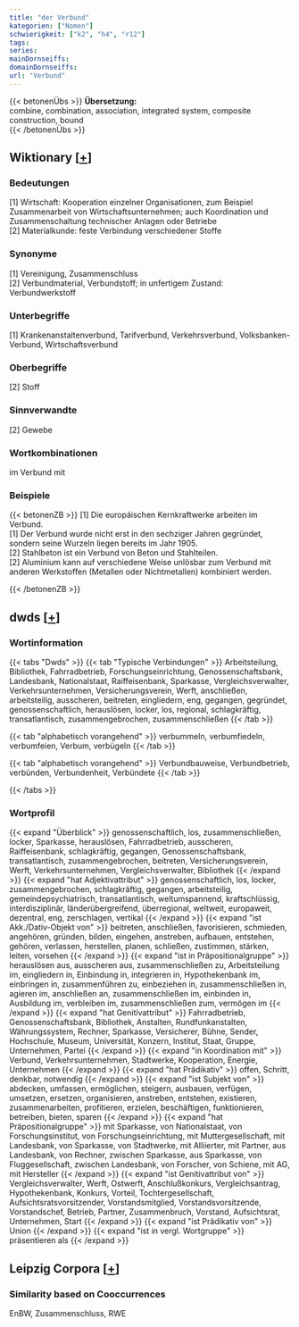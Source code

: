 ```yaml
---
title: "der Verbund"
kategorien: ["Nomen"]
schwierigkeit: ["k2", "h4", "r12"]
tags:
series:
mainDornseiffs:
domainDornseiffs:
url: "Verbund"
---
```


{{< betonenÜbs >}}
**Übersetzung:**  
combine, combination, association, integrated system, composite construction, bound  
{{< /betonenÜbs >}}

## Wiktionary [[+](https://de.wiktionary.org/wiki/Verbund)]

### Bedeutungen
[1] Wirtschaft: Kooperation einzelner Organisationen, zum Beispiel Zusammenarbeit von Wirtschaftsunternehmen; auch Koordination und Zusammenschaltung technischer Anlagen oder Betriebe  
[2] Materialkunde: feste Verbindung verschiedener Stoffe  

### Synonyme
[1] Vereinigung, Zusammenschluss  
[2] Verbundmaterial, Verbundstoff; in unfertigem Zustand: Verbundwerkstoff  

### Unterbegriffe
[1] Krankenanstaltenverbund, Tarifverbund, Verkehrsverbund, Volksbanken-Verbund, Wirtschaftsverbund  

### Oberbegriffe
[2] Stoff  

### Sinnverwandte
[2] Gewebe  

### Wortkombinationen
im Verbund mit  

### Beispiele
{{< betonenZB >}}
[1] Die europäischen Kernkraftwerke arbeiten im Verbund.  
[1] Der Verbund wurde nicht erst in den sechziger Jahren gegründet, sondern seine Wurzeln liegen bereits im Jahr 1905.  
[2] Stahlbeton ist ein Verbund von Beton und Stahlteilen.  
[2] Aluminium kann auf verschiedene Weise unlösbar zum Verbund mit anderen Werkstoffen (Metallen oder Nichtmetallen) kombiniert werden.  

{{< /betonenZB >}}


## dwds [[+](https://www.dwds.de/wb/Verbund)]

### Wortinformation
{{< tabs "Dwds" >}}
{{< tab "Typische Verbindungen" >}}
Arbeitsteilung, Bibliothek, Fahrradbetrieb, Forschungseinrichtung, Genossenschaftsbank, Landesbank, Nationalstaat, Raiffeisenbank, Sparkasse, Vergleichsverwalter, Verkehrsunternehmen, Versicherungsverein, Werft, anschließen, arbeitsteilig, ausscheren, beitreten, eingliedern, eng, gegangen, gegründet, genossenschaftlich, herauslösen, locker, los, regional, schlagkräftig, transatlantisch, zusammengebrochen, zusammenschließen
{{< /tab >}}

{{< tab "alphabetisch vorangehend" >}}
verbummeln, verbumfiedeln, verbumfeien, Verbum, verbügeln
{{< /tab >}}

{{< tab "alphabetisch vorangehend" >}}
Verbundbauweise, Verbundbetrieb, verbünden, Verbundenheit, Verbündete
{{< /tab >}}

{{< /tabs >}}

### Wortprofil
{{< expand "Überblick" >}} genossenschaftlich, los, zusammenschließen, locker, Sparkasse, herauslösen, Fahrradbetrieb, ausscheren, Raiffeisenbank, schlagkräftig, gegangen, Genossenschaftsbank, transatlantisch, zusammengebrochen, beitreten, Versicherungsverein, Werft, Verkehrsunternehmen, Vergleichsverwalter, Bibliothek {{< /expand >}}
{{< expand "hat Adjektivattribut" >}} genossenschaftlich, los, locker, zusammengebrochen, schlagkräftig, gegangen, arbeitsteilig, gemeindepsychiatrisch, transatlantisch, weltumspannend, kraftschlüssig, interdisziplinär, länderübergreifend, überregional, weltweit, europaweit, dezentral, eng, zerschlagen, vertikal {{< /expand >}}
{{< expand "ist Akk./Dativ-Objekt von" >}} beitreten, anschließen, favorisieren, schmieden, angehören, gründen, bilden, eingehen, anstreben, aufbauen, entstehen, gehören, verlassen, herstellen, planen, schließen, zustimmen, stärken, leiten, vorsehen {{< /expand >}}
{{< expand "ist in Präpositionalgruppe" >}} herauslösen aus, ausscheren aus, zusammenschließen zu, Arbeitsteilung im, eingliedern in, Einbindung in, integrieren in, Hypothekenbank im, einbringen in, zusammenführen zu, einbeziehen in, zusammenschließen in, agieren im, anschließen an, zusammenschließen im, einbinden in, Ausbildung im, verbleiben im, zusammenschließen zum, vermögen im {{< /expand >}}
{{< expand "hat Genitivattribut" >}} Fahrradbetrieb, Genossenschaftsbank, Bibliothek, Anstalten, Rundfunkanstalten, Währungssystem, Rechner, Sparkasse, Versicherer, Bühne, Sender, Hochschule, Museum, Universität, Konzern, Institut, Staat, Gruppe, Unternehmen, Partei {{< /expand >}}
{{< expand "in Koordination mit" >}} Verbund, Verkehrsunternehmen, Stadtwerke, Kooperation, Energie, Unternehmen {{< /expand >}}
{{< expand "hat Prädikativ" >}} offen, Schritt, denkbar, notwendig {{< /expand >}}
{{< expand "ist Subjekt von" >}} abdecken, umfassen, ermöglichen, steigern, ausbauen, verfügen, umsetzen, ersetzen, organisieren, anstreben, entstehen, existieren, zusammenarbeiten, profitieren, erzielen, beschäftigen, funktionieren, betreiben, bieten, sparen {{< /expand >}}
{{< expand "hat Präpositionalgruppe" >}} mit Sparkasse, von Nationalstaat, von Forschungsinstitut, von Forschungseinrichtung, mit Muttergesellschaft, mit Landesbank, von Sparkasse, von Stadtwerke, mit Alliierter, mit Partner, aus Landesbank, von Rechner, zwischen Sparkasse, aus Sparkasse, von Fluggesellschaft, zwischen Landesbank, von Forscher, von Schiene, mit AG, mit Hersteller {{< /expand >}}
{{< expand "ist Genitivattribut von" >}} Vergleichsverwalter, Werft, Ostwerft, Anschlußkonkurs, Vergleichsantrag, Hypothekenbank, Konkurs, Vorteil, Tochtergesellschaft, Aufsichtsratsvorsitzender, Vorstandsmitglied, Vorstandsvorsitzende, Vorstandschef, Betrieb, Partner, Zusammenbruch, Vorstand, Aufsichtsrat, Unternehmen, Start {{< /expand >}}
{{< expand "ist Prädikativ von" >}} Union {{< /expand >}}
{{< expand "ist in vergl. Wortgruppe" >}} präsentieren als {{< /expand >}}

## Leipzig Corpora [[+](https://corpora.uni-leipzig.de/en/res?word=Verbund&corpusId=deu_newscrawl-public_2018)]


### Similarity based on Cooccurrences
EnBW, Zusammenschluss, RWE

